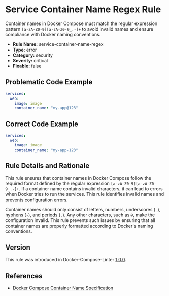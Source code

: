 # Service Container Name Regex Rule

Container names in Docker Compose must match the regular expression pattern `[a-zA-Z0-9][a-zA-Z0-9_.-]+` to avoid
invalid names and ensure compliance with Docker naming conventions.

- **Rule Name:** service-container-name-regex
- **Type:** error
- **Category:** security
- **Severity:** critical
- **Fixable:** false

## Problematic Code Example

```yaml
services:
  web:
    image: image
    container_name: "my-app@123"
```

## Correct Code Example

```yaml
services:
  web:
    image: image
    container_name: "my-app-123"
```

## Rule Details and Rationale

This rule ensures that container names in Docker Compose follow the required format defined by the regular
expression `[a-zA-Z0-9][a-zA-Z0-9_.-]+`. If a container name contains invalid characters, it can lead to errors when
Docker tries to run the services. This rule identifies invalid names and prevents configuration errors.

Container names should only consist of letters, numbers, underscores (`_`), hyphens (`-`), and periods (`.`). Any other
characters, such as `@`, make the configuration invalid. This rule prevents such issues by ensuring that all container
names are properly formatted according to Docker's naming conventions.

## Version

This rule was introduced in Docker-Compose-Linter [1.0.0](https://github.com/zavoloklom/docker-compose-linter/releases).

## References

- [Docker Compose Container Name Specification](https://docs.docker.com/reference/compose-file/services/#container_name)
